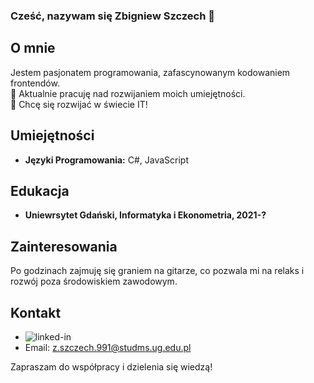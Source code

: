 ### Cześć, nazywam się Zbigniew Szczech 👋
## O mnie
Jestem pasjonatem programowania, zafascynowanym kodowaniem frontendów. <br>
🚀 Aktualnie pracuję nad rozwijaniem moich umiejętności.<br>
🌱 Chcę się rozwijać w świecie IT!

## Umiejętności
- **Języki Programowania:** C#, JavaScript

## Edukacja
- **Uniewrsytet Gdański, Informatyka i Ekonometria, 2021-?**

## Zainteresowania
Po godzinach zajmuję się graniem na gitarze, co pozwala mi na relaks i rozwój poza środowiskiem zawodowym.

## Kontakt
- [<img align="left" alt="linked-in" src="https://img.shields.io/badge/linkedin-%230077B5.svg?&style=for-the-badge&logo=linkedin&logoColor=white" />](https://www.linkedin.com/in/mohammad-faisal-2665b5134)<br>
- Email: z.szczech.991@studms.ug.edu.pl

Zapraszam do współpracy i dzielenia się wiedzą!




